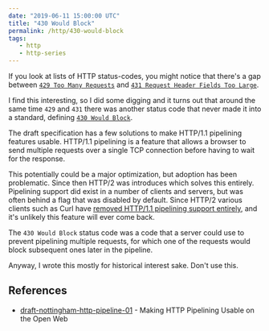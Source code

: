 ```yaml
---
date: "2019-06-11 15:00:00 UTC"
title: "430 Would Block"
permalink: /http/430-would-block
tags:
   - http
   - http-series
---
```


If you look at lists of HTTP status-codes, you might notice that there's a gap
between [`429 Too Many Requests`][2] and [`431 Request Header Fields Too Large`][3].

I find this interesting, so I did some digging and it turns out that around the
same time `429` and `431` there was another status code that never made it into
a standard, defining [`430 Would Block`][1].

The draft specification has a few solutions to make HTTP/1.1 pipelining features
usable. HTTP/1.1 pipelining is a feature that allows a browser to send multiple
requests over a single TCP connection before having to wait for the response.

This potentially could be a major optimization, but adoption has been
problematic. Since then HTTP/2 was introduces which solves this entirely.
Pipelining support did exist in a number of clients and servers, but was often
behind a flag that was disabled by default. Since HTTP/2 various clients such
as Curl have [removed HTTP/1.1 pipelining support entirely][4], and it's
unlikely this feature will ever come back.

The `430 Would Block` status code was a code that a server could use to prevent
pipelining multiple requests, for which one of the requests would block
subsequent ones later in the pipeline.

Anyway, I wrote this mostly for historical interest sake. Don't use this.

References
----------

* [draft-nottingham-http-pipeline-01][1] - Making HTTP Pipelining Usable on
  the Open Web

[1]: https://tools.ietf.org/html/draft-nottingham-http-pipeline-01
[2]: /http/429-too-many-requests
[3]: /http/431-request-header-fields-too-large
[4]: https://daniel.haxx.se/blog/2019/04/06/curl-says-bye-bye-to-pipelining/

